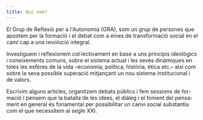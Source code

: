 ```yaml
---
title: Qui som?
---
```


El Grup de Reflexió per a l'Auto­no­mia (GRA), som un grup de per­so­nes que apos­tem per la for­mació i el debat com a eines de trans­for­mació social en el camí cap a una revo­lució inte­gral.

Inves­ti­guem i refle­xi­o­nem col·lec­ti­va­ment en base a uns prin­ci­pis ideològics i conei­xe­ments comuns, sobre el sis­tema actual i les seves dinàmiques en totes les esfe­res de la vida –eco­no­mia, política, història, ètica etc.– així com sobre la seva pos­si­ble superació mit­jançant un nou sis­tema ins­ti­tu­ci­o­nal i de valors.

Escri­vim alguns arti­cles, orga­nit­zem debats públics i fem ses­si­ons de for­mació i pen­sem que la bata­lla de les idees, el diàleg i el foment del pen­sa­ment en gene­ral és fona­men­tal per pos­si­bi­li­tar un canvi social subs­tan­tiu com el que neces­si­tem al segle XXI.